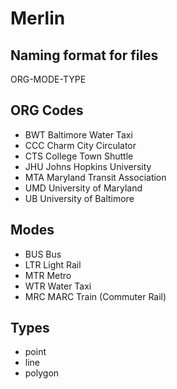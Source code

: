 Merlin
========

## Naming format for files

ORG-MODE-TYPE

## ORG Codes

- BWT Baltimore Water Taxi
- CCC Charm City Circulator
- CTS College Town Shuttle
- JHU Johns Hopkins University
- MTA Maryland Transit Association
- UMD University of Maryland 
- UB  University of Baltimore

## Modes

- BUS Bus
- LTR Light Rail
- MTR Metro
- WTR Water Taxi
- MRC MARC Train (Commuter Rail)

## Types

- point
- line
- polygon